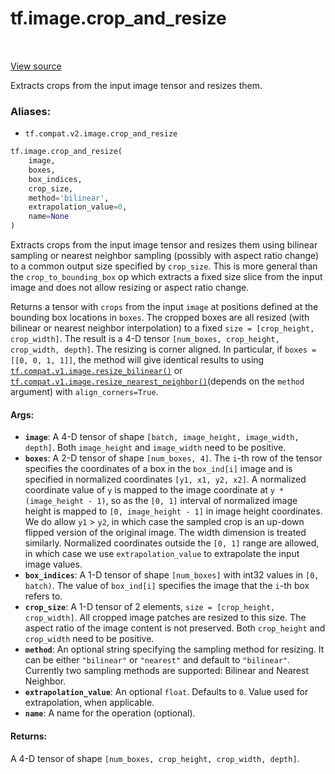 <div itemscope itemtype="http://developers.google.com/ReferenceObject">
<meta itemprop="name" content="tf.image.crop_and_resize" />
<meta itemprop="path" content="Stable" />
</div>

# tf.image.crop_and_resize

<!-- Insert buttons -->

<table class="tfo-notebook-buttons tfo-api" align="left">
</table>

<a target="_blank" href="/code/stable/tensorflow/python/ops/image_ops_impl.py">View source</a>



<!-- Start diff -->
Extracts crops from the input image tensor and resizes them.

### Aliases:

* `tf.compat.v2.image.crop_and_resize`


``` python
tf.image.crop_and_resize(
    image,
    boxes,
    box_indices,
    crop_size,
    method='bilinear',
    extrapolation_value=0,
    name=None
)
```



<!-- Placeholder for "Used in" -->

Extracts crops from the input image tensor and resizes them using bilinear
sampling or nearest neighbor sampling (possibly with aspect ratio change) to a
common output size specified by `crop_size`. This is more general than the
`crop_to_bounding_box` op which extracts a fixed size slice from the input
image and does not allow resizing or aspect ratio change.

Returns a tensor with `crops` from the input `image` at positions defined at
the bounding box locations in `boxes`. The cropped boxes are all resized (with
bilinear or nearest neighbor interpolation) to a fixed
`size = [crop_height, crop_width]`. The result is a 4-D tensor
`[num_boxes, crop_height, crop_width, depth]`. The resizing is corner aligned.
In particular, if `boxes = [[0, 0, 1, 1]]`, the method will give identical
results to using <a href="../../tf/compat/v1/image/resize_bilinear.md"><code>tf.compat.v1.image.resize_bilinear()</code></a> or
<a href="../../tf/compat/v1/image/resize_nearest_neighbor.md"><code>tf.compat.v1.image.resize_nearest_neighbor()</code></a>(depends on the `method`
argument) with
`align_corners=True`.

#### Args:


* <b>`image`</b>: A 4-D tensor of shape `[batch, image_height, image_width, depth]`.
  Both `image_height` and `image_width` need to be positive.
* <b>`boxes`</b>: A 2-D tensor of shape `[num_boxes, 4]`. The `i`-th row of the tensor
  specifies the coordinates of a box in the `box_ind[i]` image and is
  specified in normalized coordinates `[y1, x1, y2, x2]`. A normalized
  coordinate value of `y` is mapped to the image coordinate at `y *
  (image_height - 1)`, so as the `[0, 1]` interval of normalized image
  height is mapped to `[0, image_height - 1]` in image height coordinates.
  We do allow `y1` > `y2`, in which case the sampled crop is an up-down
  flipped version of the original image. The width dimension is treated
  similarly. Normalized coordinates outside the `[0, 1]` range are allowed,
  in which case we use `extrapolation_value` to extrapolate the input image
  values.
* <b>`box_indices`</b>: A 1-D tensor of shape `[num_boxes]` with int32 values in `[0,
  batch)`. The value of `box_ind[i]` specifies the image that the `i`-th box
  refers to.
* <b>`crop_size`</b>: A 1-D tensor of 2 elements, `size = [crop_height, crop_width]`.
  All cropped image patches are resized to this size. The aspect ratio of
  the image content is not preserved. Both `crop_height` and `crop_width`
  need to be positive.
* <b>`method`</b>: An optional string specifying the sampling method for resizing. It
  can be either `"bilinear"` or `"nearest"` and default to `"bilinear"`.
  Currently two sampling methods are supported: Bilinear and Nearest
    Neighbor.
* <b>`extrapolation_value`</b>: An optional `float`. Defaults to `0`. Value used for
  extrapolation, when applicable.
* <b>`name`</b>: A name for the operation (optional).


#### Returns:

A 4-D tensor of shape `[num_boxes, crop_height, crop_width, depth]`.
